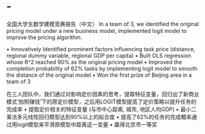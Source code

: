 # -
全国大学生数学建模竞赛报告（中文）
In a team of 3, we identified the original pricing model under a new business model, implemented logit model to improve the pricing algorithm. 

•	Innovatively Identified prominent factors influencing task price (distance, regional dummy variable, regional GDP per capita)
•	Built OLS regression whose R^2 reached 90% as the original pricing model 
•	Improved the completion probability of 62% tasks by implementing logit model to smooth the distance of the original model
•	Won the first prize of Beijing area in a team of 3

在三人团队中，我们通过对影响定价因素的思考，提取特征变量，回归出了新商业模式‘拍照赚钱’下的原定价模型，之后用LOGIT模型提高了定价策略以提升任务的完成率
•	 提取定价相关的特征变量 (与市中心距离, 城市, 地区人均GDP)
•	 最小二乘法多元线性回归模型达到90%以上的拟合度
•  提高了62%的任务的完成概率通过用logit模型来平滑原模型中距离这一变量
•	 赢得北京市一等奖
